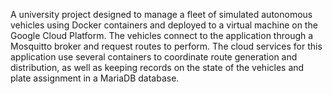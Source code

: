 A university project designed to manage a fleet of simulated autonomous vehicles using Docker containers and deployed to a virtual machine on the Google Cloud Platform. The vehicles connect to the application through a Mosquitto broker and request routes to perform. The cloud services for this application use several containers to coordinate route generation and distribution, as well as keeping records on the state of the vehicles and plate assignment in a MariaDB database. 

